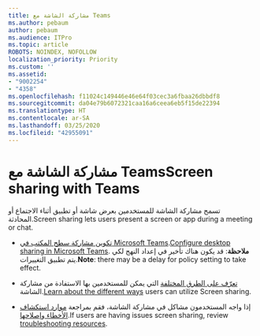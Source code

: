 ```yaml
---
title: مشاركة الشاشة مع Teams
ms.author: pebaum
author: pebaum
ms.audience: ITPro
ms.topic: article
ROBOTS: NOINDEX, NOFOLLOW
localization_priority: Priority
ms.custom: ''
ms.assetid:
- "9002254"
- "4358"
ms.openlocfilehash: f11024c149446e46e64f03cec3a6fbaa26dbbdf8
ms.sourcegitcommit: da04e79b6072321caa16a6ceea6eb5f15de22394
ms.translationtype: HT
ms.contentlocale: ar-SA
ms.lasthandoff: 03/25/2020
ms.locfileid: "42955091"
---
```

# <a name="screen-sharing-with-teams"></a><span data-ttu-id="ec4a2-102">مشاركة الشاشة مع Teams</span><span class="sxs-lookup"><span data-stu-id="ec4a2-102">Screen sharing with Teams</span></span>

<span data-ttu-id="ec4a2-103">تسمح مشاركة الشاشة للمستخدمين بعرض شاشة أو تطبيق أثناء الاجتماع أو المحادثة.</span><span class="sxs-lookup"><span data-stu-id="ec4a2-103">Screen sharing lets users present a screen or app during a meeting or chat.</span></span>

- <span data-ttu-id="ec4a2-104">[تكوين مشاركة سطح المكتب في Microsoft Teams](https://docs.microsoft.com/microsoftteams/configure-desktop-sharing).</span><span class="sxs-lookup"><span data-stu-id="ec4a2-104">[Configure desktop sharing in Microsoft Teams](https://docs.microsoft.com/microsoftteams/configure-desktop-sharing).</span></span> <span data-ttu-id="ec4a2-105">**ملاحظة**: قد يكون هناك تأخير في إعداد النهج لكي يتم تطبيق التغييرات.</span><span class="sxs-lookup"><span data-stu-id="ec4a2-105">**Note**: there may be a delay for policy setting to take effect.</span></span> 

- <span data-ttu-id="ec4a2-106">[تعرّف على الطرق المختلفة](https://docs.microsoft.com/microsoftteams/meeting-policies-in-teams#meeting-policy-settings---content-sharing) التي يمكن للمستخدمين بها الاستفادة من مشاركة الشاشة.</span><span class="sxs-lookup"><span data-stu-id="ec4a2-106">[Learn about the different ways](https://docs.microsoft.com/microsoftteams/meeting-policies-in-teams#meeting-policy-settings---content-sharing) users can utilize Screen sharing.</span></span> 

- <span data-ttu-id="ec4a2-107">إذا واجه المستخدمون مشاكل في مشاركة الشاشة، فقم بمراجعة [موارد استكشاف الأخطاء وإصلاحها](https://docs.microsoft.com/microsoftteams/connectivity-issues).</span><span class="sxs-lookup"><span data-stu-id="ec4a2-107">If users are having issues screen sharing, review [troubleshooting resources](https://docs.microsoft.com/microsoftteams/connectivity-issues).</span></span> 

